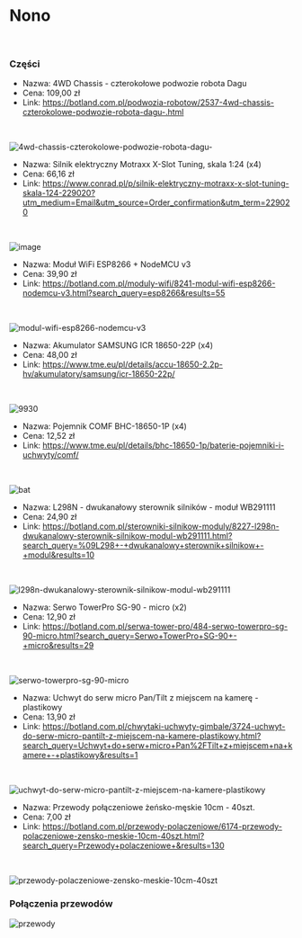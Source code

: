 # Nono
<br />

### Części
* Nazwa: 4WD Chassis - czterokołowe podwozie robota Dagu
* Cena: 109,00 zł
* Link: https://botland.com.pl/podwozia-robotow/2537-4wd-chassis-czterokolowe-podwozie-robota-dagu-.html
<br />

![4wd-chassis-czterokolowe-podwozie-robota-dagu-](https://user-images.githubusercontent.com/11798406/31551813-fa370fc2-b035-11e7-9f36-f6e4c9a5acac.jpg)

* Nazwa: Silnik elektryczny Motraxx X-Slot Tuning, skala 1:24 (x4)
* Cena: 66,16 zł
* Link: https://www.conrad.pl/p/silnik-elektryczny-motraxx-x-slot-tuning-skala-124-229020?utm_medium=Email&utm_source=Order_confirmation&utm_term=229020
<br />

![image](https://user-images.githubusercontent.com/11798406/36328475-8b30ae9a-1362-11e8-8a23-f0a8626a8489.jpg)

* Nazwa: Moduł WiFi ESP8266 + NodeMCU v3
* Cena: 39,90 zł
* Link: https://botland.com.pl/moduly-wifi/8241-modul-wifi-esp8266-nodemcu-v3.html?search_query=esp8266&results=55
<br />

![modul-wifi-esp8266-nodemcu-v3](https://user-images.githubusercontent.com/11798406/31551954-64549ffa-b036-11e7-8512-f13b660467a2.jpg)

* Nazwa: Akumulator SAMSUNG ICR 18650-22P (x4)
* Cena: 48,00 zł
* Link: https://www.tme.eu/pl/details/accu-18650-2.2p-hv/akumulatory/samsung/icr-18650-22p/
<br />

![9930](https://user-images.githubusercontent.com/11798406/36340414-adf7f224-13dc-11e8-97c8-e4cd1ee7b84f.jpg)

* Nazwa: Pojemnik COMF BHC-18650-1P (x4)
* Cena: 12,52 zł
* Link: https://www.tme.eu/pl/details/bhc-18650-1p/baterie-pojemniki-i-uchwyty/comf/
<br />

![bat](https://user-images.githubusercontent.com/11798406/36340438-3216b496-13dd-11e8-84f3-09c9b23e935c.jpg)

* Nazwa: L298N - dwukanałowy sterownik silników - moduł WB291111
* Cena: 24,90 zł
* Link: https://botland.com.pl/sterowniki-silnikow-moduly/8227-l298n-dwukanalowy-sterownik-silnikow-modul-wb291111.html?search_query=%09L298+-+dwukanalowy+sterownik+silnikow+-+modul&results=10
<br />

![l298n-dwukanalowy-sterownik-silnikow-modul-wb291111](https://user-images.githubusercontent.com/11798406/36329907-f3a82cfa-1367-11e8-8d12-70b9a4fa4ef2.jpg)

* Nazwa: Serwo TowerPro SG-90 - micro (x2)
* Cena: 12,90 zł
* Link: https://botland.com.pl/serwa-tower-pro/484-serwo-towerpro-sg-90-micro.html?search_query=Serwo+TowerPro+SG-90+-+micro&results=29
<br />

![serwo-towerpro-sg-90-micro](https://user-images.githubusercontent.com/11798406/31552113-cc20b330-b036-11e7-88e6-10eea36a7440.jpg)

* Nazwa: Uchwyt do serw micro Pan/Tilt z miejscem na kamerę - plastikowy
* Cena: 13,90 zł
* Link: https://botland.com.pl/chwytaki-uchwyty-gimbale/3724-uchwyt-do-serw-micro-pantilt-z-miejscem-na-kamere-plastikowy.html?search_query=Uchwyt+do+serw+micro+Pan%2FTilt+z+miejscem+na+kamere+-+plastikowy&results=1
<br />

![uchwyt-do-serw-micro-pantilt-z-miejscem-na-kamere-plastikowy](https://user-images.githubusercontent.com/11798406/31552170-f52798c0-b036-11e7-863e-ad882768a3cd.jpg)

* Nazwa: Przewody połączeniowe żeńsko-męskie 10cm - 40szt.
* Cena: 7,00 zł
* Link: https://botland.com.pl/przewody-polaczeniowe/6174-przewody-polaczeniowe-zensko-meskie-10cm-40szt.html?search_query=Przewody+polaczeniowe+&results=130
<br />

![przewody-polaczeniowe-zensko-meskie-10cm-40szt](https://user-images.githubusercontent.com/11798406/31552302-5df4fcbc-b037-11e7-8c5d-263d8bae4db9.jpg)

### Połączenia przewodów

![przewody](https://user-images.githubusercontent.com/11798406/31554021-8d72c3b6-b03c-11e7-9f55-6dd30af5a508.png)
